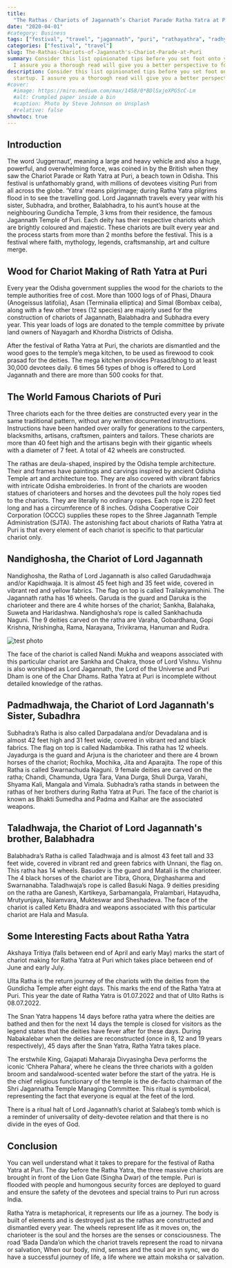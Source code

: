 ```yaml
---
title:
  "The Rathas ⁄ Chariots of Jagannath’s Chariot Parade⁄ Ratha Yatra at Puri"
date: "2020-04-01"
#category: Business
tags: ["festival", "travel", "jagannath", "puri", "rathayathra", "radhyathra"]
categories: ["festival", "travel"]
slug: The-Rathas-Chariots-of-Jagannath's-Chariot-Parade-at-Puri
summary: Consider this list opinionated tips before you set foot onto your AI startup.
  I assure you a thorough read will give you a better perspective to follow.
description: Consider this list opinionated tips before you set foot onto your AI
  startup. I assure you a thorough read will give you a better perspective to follow.
#cover:
  #image: https://miro.medium.com/max/1458/0*BDlSxjeXPGScC-Lm
  #alt: Crumpled paper inside a bin
  #caption: Photo by Steve Johnson on Unsplash
  #relative: false
showtoc: true
---
```


## Introduction

The word ‘Juggernaut’, meaning a large and heavy vehicle and also a huge, powerful, and overwhelming force, was coined in by the British when they saw the Chariot Parade or Rath Yatra at Puri, a beach town in Odisha. This festival is unfathomably grand, with millions of devotees visiting Puri from all across the globe. ‘Yatra’ means pilgrimage; during Ratha Yatra pilgrims flood in to see the travelling god. Lord Jagannath travels every year with his sister, Subhadra, and brother, Balabhadra, to his aunt’s house at the neighbouring Gundicha Temple, 3 kms from their residence, the famous Jagannath Temple of Puri. Each deity has their respective chariots which are brightly coloured and majestic. These chariots are built every year and the process starts from more than 2 months before the festival. This is a festival where faith, mythology, legends, craftsmanship, art and culture merge.

## Wood for Chariot Making of Rath Yatra at Puri

Every year the Odisha government supplies the wood for the chariots to the temple authorities free of cost. More than 1000 logs of of Phasi, Dhaura (Anogeissus latifolia), Asan (Terminalia elliptica) and Simal (Bombax ceiba), along with a few other trees (12 species) are majorly used for the construction of chariots of Jagannath, Balabhadra and Subhadra every year. This year loads of logs are donated to the temple committee by private land owners of Nayagarh and Khordha Districts of Odisha.

After the festival of Ratha Yatra at Puri, the chariots are dismantled and the wood goes to the temple’s mega kitchen, to be used as firewood to cook prasad for the deities. The mega kitchen provides Prasad/bhog to at least 30,000 devotees daily. 6 times 56 types of bhog is offered to Lord Jagannath and there are more than 500 cooks for that.

## The World Famous Chariots of Puri

Three chariots each for the three deities are constructed every year in the same traditional pattern, without any written documented instructions. Instructions have been handed over orally for generations to the carpenters, blacksmiths, artisans, craftsmen, painters and tailors. These chariots are more than 40 feet high and the artisans begin with their gigantic wheels with a diameter of 7 feet. A total of 42 wheels are constructed. 

The rathas are deula-shaped, inspired by the Odisha temple architecture. Their and frames have paintings and carvings inspired by ancient Odisha Temple art and architecture too. They are also covered with vibrant fabrics with intricate Odisha embroideries. In front of the chariots are wooden statues of charioteers and horses and the devotees pull the holy ropes tied to the chariots. They are literally no ordinary ropes. Each rope is 220 feet long and has a circumference of 8 inches. Odisha Cooperative Coir Corporation (OCCC) supplies these ropes to the Shree Jagannath Temple Administration (SJTA). The astonishing fact about chariots of Ratha Yatra at Puri is that every element of each chariot is specific to that particular chariot only.

## Nandighosha, the Chariot of Lord Jagannath

Nandighosha, the Ratha of Lord Jagannath is also called Garudadhwaja and/or Kapidhwaja. It is almost 45 feet high and 35 feet wide, covered in vibrant red and yellow fabrics. The flag on top is called Trailakyamohini. The Jagannath ratha has 16 wheels. Garuda is the guard and Daruka is the charioteer and there are 4 white horses of the chariot; Sankha, Balahaka, Suweta and Haridashwa. Nandighosha’s rope is called Sankhachuda Naguni. The 9 deities carved on the ratha are Varaha, Gobardhana, Gopi Krishna, Nrishingha, Rama, Narayana, Trivikrama, Hanuman and Rudra. 

![test photo](/photo.jpg)

The face of the chariot is called Nandi Mukha and weapons associated with this particular chariot are Sankha and Chakra, those of Lord Vishnu. Vishnu is also worshiped as Lord Jagannath, the Lord of the Universe and Puri Dham is one of the Char Dhams. Ratha Yatra at Puri is incomplete without detailed knowledge of the rathas.

## Padmadhwaja, the Chariot of Lord Jagannath's Sister, Subadhra

Subhadra’s Ratha is also called Darpadalana and/or Devadalana and is almost 42 feet high and 31 feet wide, covered in vibrant red and black fabrics. The flag on top is called Nadambika. This ratha has 12 wheels. Jayadurga is the guard and Arjuna is the charioteer and there are 4 brown horses of the chariot; Rochika, Mochika, Jita and Aparajita. The rope of this Ratha is called Swarnachuda Naguni. 9 female deities are carved on the ratha; Chandi, Chamunda, Ugra Tara, Vana Durga, Shuli Durga, Varahi, Shyama Kali, Mangala and Vimala.  Subhadra’s ratha stands in between the rathas of her brothers during Ratha Yatra at Puri. The face of the chariot is known as Bhakti Sumedha and Padma and Kalhar are the associated weapons.

## Taladhwaja, the Chariot of Lord Jagannath's brother, Balabhadra

Balabhadra’s Ratha is called Taladhwaja and is almost 43 feet tall and 33 feet wide, covered in vibrant red and green fabrics with Unnani, the flag on. This ratha has 14 wheels. Basudev is the guard and Matali is the charioteer. The 4 black horses of the chariot are Tibra, Ghora, Dirghasharma and Swarnanabha. Taladhwaja’s rope is called Basuki Naga. 9 deities presiding on the ratha are Ganesh, Kartikeya, Sarbamangala, Pralambari, Hatayudha, Mrutyunjaya, Nalamvara, Mukteswar and Sheshadeva. The face of the chariot is called Ketu Bhadra and weapons associated with this particular chariot are Hala and Masula.

## Some Interesting Facts about Ratha Yatra

Akshaya Tritiya (falls between end of April and early May) marks the start of chariot making for Ratha Yatra at Puri which takes place between end of June and early July.

Ulta Ratha is the return journey of the chariots with the deities from the Gundicha Temple after eight days. This marks the end of the Ratha Yatra at Puri. This year the date of Ratha Yatra is 01.07.2022 and that of Ulto Raths is 08.07.2022.

The Snan Yatra happens 14 days before ratha yatra where the deities are bathed and then for the next 14 days the temple is closed for visitors as the legend states that the deities have fever after for these days. During Nabakalebar when the deities are reconstructed (once in 8, 12 and 19 years respectively), 45 days after the Snan Yatra, Ratha Yatra takes place.

The erstwhile King, Gajapati Maharaja Divyasingha Deva performs the iconic ‘Chhera Pahara’, where he cleans the three chariots with a golden broom and sandalwood-scented water before the start of the yatra. He is the chief religious functionary of the temple is the de-facto chairman of the Shri Jagannatha Temple Managing Committee. This ritual is symbolical, representing the fact that everyone is equal at the feet of the lord.

There is a ritual halt of Lord Jagannath’s chariot at Salabeg’s tomb which is a reminder of universality of deity-devotee relation and that there is no divide in the eyes of God.

## Conclusion

You can well understand what it takes to prepare for the festival of Ratha Yatra at Puri. The day before the Ratha Yatra, the three massive chariots are brought in front of the Lion Gate (Singha Dwar) of the temple. Puri is flooded with people and humongous security forces are deployed to guard and ensure the safety of the devotees and special trains to Puri run across India. 

Ratha Yatra is metaphorical, it represents our life as a journey. The body is built of elements and is destroyed just as the rathas are constructed and dismantled every year. The wheels represent life as it moves on, the charioteer is the soul and the horses are the senses or consciousness. The road ‘Bada Danda’on which the chariot travels represent the road to nirvana or salvation, When our body, mind, senses and the soul are in sync, we do have a successful journey of life, a life where we attain moksha or salvation.